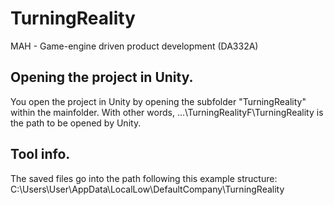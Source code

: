 # TurningReality
MAH - Game-engine driven product development (DA332A)


## Opening the project in Unity.
You open the project in Unity by opening the subfolder "TurningReality" within the mainfolder.
With other words, ...\TurningRealityF\TurningReality is the path to be opened by Unity.

## Tool info.
The saved files go into the path following this example structure: 
C:\Users\User\AppData\LocalLow\DefaultCompany\TurningReality
